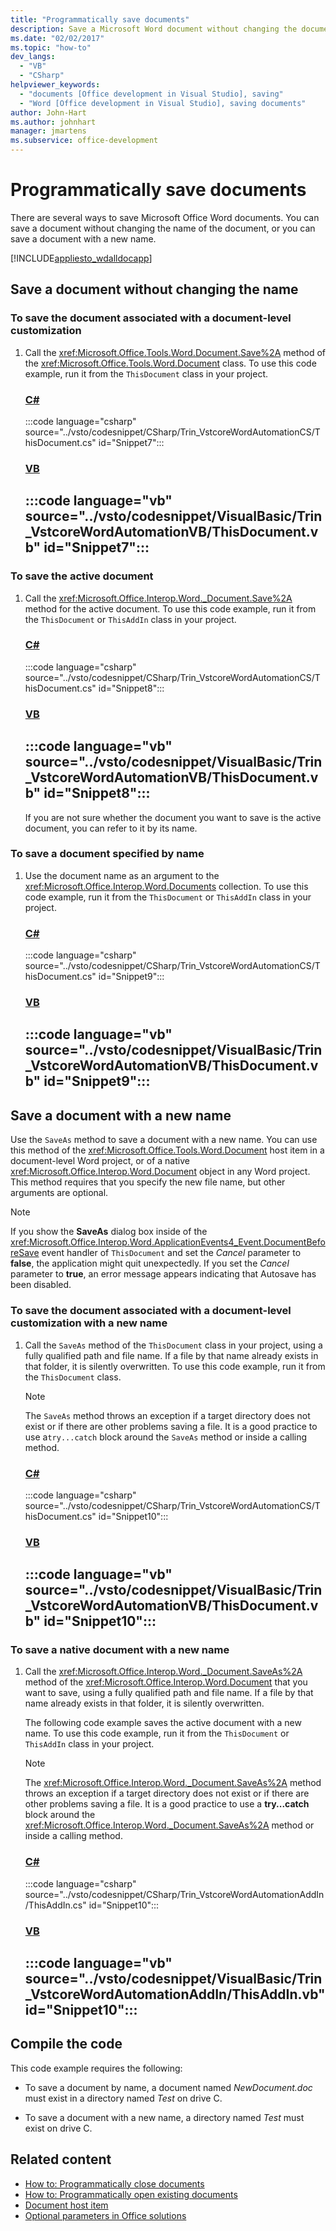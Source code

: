 ```yaml
---
title: "Programmatically save documents"
description: Save a Microsoft Word document without changing the document name or by using a new name programmatically from Visual Basic or C# in Visual Studio.
ms.date: "02/02/2017"
ms.topic: "how-to"
dev_langs:
  - "VB"
  - "CSharp"
helpviewer_keywords:
  - "documents [Office development in Visual Studio], saving"
  - "Word [Office development in Visual Studio], saving documents"
author: John-Hart
ms.author: johnhart
manager: jmartens
ms.subservice: office-development
---
```

# Programmatically save documents

There are several ways to save Microsoft Office Word documents. You can save a document without changing the name of the document, or you can save a document with a new name.

[!INCLUDE[appliesto_wdalldocapp](../vsto/includes/appliesto-wdalldocapp-md.md)]

## Save a document without changing the name

### To save the document associated with a document-level customization

1. Call the <xref:Microsoft.Office.Tools.Word.Document.Save%2A> method of the <xref:Microsoft.Office.Tools.Word.Document> class. To use this code example, run it from the `ThisDocument` class in your project.

     ### [C#](#tab/csharp)
     :::code language="csharp" source="../vsto/codesnippet/CSharp/Trin_VstcoreWordAutomationCS/ThisDocument.cs" id="Snippet7":::

     ### [VB](#tab/vb)
     :::code language="vb" source="../vsto/codesnippet/VisualBasic/Trin_VstcoreWordAutomationVB/ThisDocument.vb" id="Snippet7":::
     ---

### To save the active document

1. Call the <xref:Microsoft.Office.Interop.Word._Document.Save%2A> method for the active document. To use this code example, run it from the `ThisDocument` or `ThisAddIn` class in your project.

    ### [C#](#tab/csharp)
    :::code language="csharp" source="../vsto/codesnippet/CSharp/Trin_VstcoreWordAutomationCS/ThisDocument.cs" id="Snippet8":::

    ### [VB](#tab/vb)
    :::code language="vb" source="../vsto/codesnippet/VisualBasic/Trin_VstcoreWordAutomationVB/ThisDocument.vb" id="Snippet8":::
    ---

   If you are not sure whether the document you want to save is the active document, you can refer to it by its name.

### To save a document specified by name

1. Use the document name as an argument to the <xref:Microsoft.Office.Interop.Word.Documents> collection. To use this code example, run it from the `ThisDocument` or `ThisAddIn` class in your project.

     ### [C#](#tab/csharp)
     :::code language="csharp" source="../vsto/codesnippet/CSharp/Trin_VstcoreWordAutomationCS/ThisDocument.cs" id="Snippet9":::

     ### [VB](#tab/vb)
     :::code language="vb" source="../vsto/codesnippet/VisualBasic/Trin_VstcoreWordAutomationVB/ThisDocument.vb" id="Snippet9":::
     ---

## Save a document with a new name

Use the `SaveAs` method to save a document with a new name. You can use this method of the <xref:Microsoft.Office.Tools.Word.Document> host item in a document-level Word project, or of a native <xref:Microsoft.Office.Interop.Word.Document> object in any Word project. This method requires that you specify the new file name, but other arguments are optional.

> [!NOTE]
> If you show the **SaveAs** dialog box inside of the <xref:Microsoft.Office.Interop.Word.ApplicationEvents4_Event.DocumentBeforeSave> event handler of `ThisDocument` and set the *Cancel* parameter to **false**, the application might quit unexpectedly. If you set the *Cancel* parameter to **true**, an error message appears indicating that Autosave has been disabled.

### To save the document associated with a document-level customization with a new name

1. Call the `SaveAs` method of the `ThisDocument` class in your project, using a fully qualified path and file name. If a file by that name already exists in that folder, it is silently overwritten. To use this code example, run it from the `ThisDocument` class.

    > [!NOTE]
    > The `SaveAs` method throws an exception if a target directory does not exist or if there are other problems saving a file. It is a good practice to use a`try...catch` block around the `SaveAs` method or inside a calling method.

     ### [C#](#tab/csharp)
     :::code language="csharp" source="../vsto/codesnippet/CSharp/Trin_VstcoreWordAutomationCS/ThisDocument.cs" id="Snippet10":::

     ### [VB](#tab/vb)
     :::code language="vb" source="../vsto/codesnippet/VisualBasic/Trin_VstcoreWordAutomationVB/ThisDocument.vb" id="Snippet10":::
     ---

### To save a native document with a new name

1. Call the <xref:Microsoft.Office.Interop.Word._Document.SaveAs%2A> method of the <xref:Microsoft.Office.Interop.Word.Document> that you want to save, using a fully qualified path and file name. If a file by that name already exists in that folder, it is silently overwritten.

     The following code example saves the active document with a new name. To use this code example, run it from the `ThisDocument` or `ThisAddIn` class in your project.

    > [!NOTE]
    > The <xref:Microsoft.Office.Interop.Word._Document.SaveAs%2A> method throws an exception if a target directory does not exist or if there are other problems saving a file. It is a good practice to use a **try...catch** block around the <xref:Microsoft.Office.Interop.Word._Document.SaveAs%2A> method or inside a calling method.

     ### [C#](#tab/csharp)
     :::code language="csharp" source="../vsto/codesnippet/CSharp/Trin_VstcoreWordAutomationAddIn/ThisAddIn.cs" id="Snippet10":::

     ### [VB](#tab/vb)
     :::code language="vb" source="../vsto/codesnippet/VisualBasic/Trin_VstcoreWordAutomationAddIn/ThisAddIn.vb" id="Snippet10":::
     ---

## Compile the code

This code example requires the following:

- To save a document by name, a document named *NewDocument.doc* must exist in a directory named *Test* on drive C.

- To save a document with a new name, a directory named *Test* must exist on drive C.

## Related content

- [How to: Programmatically close documents](../vsto/how-to-programmatically-close-documents.md)
- [How to: Programmatically open existing documents](../vsto/how-to-programmatically-open-existing-documents.md)
- [Document host item](../vsto/document-host-item.md)
- [Optional parameters in Office solutions](../vsto/optional-parameters-in-office-solutions.md)
